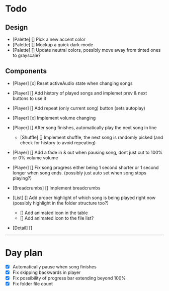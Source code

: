 # Todo

## Design

- [Palette] [] Pick a new accent color
- [Palette] [] Mockup a quick dark-mode
- [Palette] [] Update neutral colors, possibly move away from tinted ones to grayscale?

## Components

- [Player] [x]  Reset activeAudio state when changing songs
- [Player] []  Add history of played songs and implemet prev & next buttons to use it
- [Player] []  Add repeat (only current song) button (sets autoplay)
- [Player] [x]  Implement volume changing
- [Player] []  After song finishes, automatically play the next song in line
  - [Shuffle] []  Implement shuffle, the next song is randomly picked (and check for history to avoid repeating)

- [Player] []  Add a fade in & out when pausing song, dont just cut to 100% or 0% volume volume
- [Player] []  Fix song progress either being 1 second shorter or 1 second longer when song ends. (possibly just auto set when song stops playing?)

- [Breadcrumbs] []  Implement breadcrumbs

- [List] []  Add proper highlight of which song is being played right now (possibly highlight in the folder structure too?)
  - [] Add animated icon in the table
  - [] Add animated icon to the file list?

- [Detail] [] 


--------------

# Day plan

- [x] Automatically pause when song finishes
- [x] Fix skipping backwards in player
- [x] Fix possibility of progress bar extending beyond 100%
- [x] Fix folder file count
